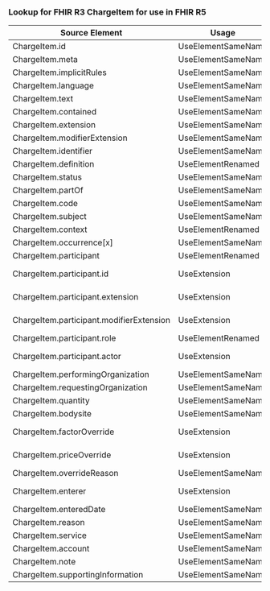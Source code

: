 ### Lookup for FHIR R3 ChargeItem for use in FHIR R5

| Source Element | Usage | Target |
| -------------- | ----- | ------ |
| ChargeItem.id | UseElementSameName | ChargeItem.id |
| ChargeItem.meta | UseElementSameName | ChargeItem.meta |
| ChargeItem.implicitRules | UseElementSameName | ChargeItem.implicitRules |
| ChargeItem.language | UseElementSameName | ChargeItem.language |
| ChargeItem.text | UseElementSameName | ChargeItem.text |
| ChargeItem.contained | UseElementSameName | ChargeItem.contained |
| ChargeItem.extension | UseElementSameName | ChargeItem.extension |
| ChargeItem.modifierExtension | UseElementSameName | ChargeItem.modifierExtension |
| ChargeItem.identifier | UseElementSameName | ChargeItem.identifier |
| ChargeItem.definition | UseElementRenamed | ChargeItem.definitionUri |
| ChargeItem.status | UseElementSameName | ChargeItem.status |
| ChargeItem.partOf | UseElementSameName | ChargeItem.partOf |
| ChargeItem.code | UseElementSameName | ChargeItem.code |
| ChargeItem.subject | UseElementSameName | ChargeItem.subject |
| ChargeItem.context | UseElementRenamed | ChargeItem.encounter |
| ChargeItem.occurrence[x] | UseElementSameName | ChargeItem.occurrence[x] |
| ChargeItem.participant | UseElementRenamed | ChargeItem.performer |
| ChargeItem.participant.id | UseExtension | http://hl7.org/fhir/3.0/StructureDefinition/extension-ChargeItem.participant.id |
| ChargeItem.participant.extension | UseExtension | http://hl7.org/fhir/3.0/StructureDefinition/extension-ChargeItem.participant.extension |
| ChargeItem.participant.modifierExtension | UseExtension | http://hl7.org/fhir/3.0/StructureDefinition/extension-ChargeItem.participant.modifierExtension |
| ChargeItem.participant.role | UseElementRenamed | ChargeItem.performer.function |
| ChargeItem.participant.actor | UseExtension | http://hl7.org/fhir/3.0/StructureDefinition/extension-ChargeItem.participant.actor |
| ChargeItem.performingOrganization | UseElementSameName | ChargeItem.performingOrganization |
| ChargeItem.requestingOrganization | UseElementSameName | ChargeItem.requestingOrganization |
| ChargeItem.quantity | UseElementSameName | ChargeItem.quantity |
| ChargeItem.bodysite | UseElementSameName | ChargeItem.bodysite |
| ChargeItem.factorOverride | UseExtension | http://hl7.org/fhir/3.0/StructureDefinition/extension-ChargeItem.factorOverride |
| ChargeItem.priceOverride | UseExtension | http://hl7.org/fhir/3.0/StructureDefinition/extension-ChargeItem.priceOverride |
| ChargeItem.overrideReason | UseElementSameName | ChargeItem.overrideReason |
| ChargeItem.enterer | UseExtension | http://hl7.org/fhir/3.0/StructureDefinition/extension-ChargeItem.enterer |
| ChargeItem.enteredDate | UseElementSameName | ChargeItem.enteredDate |
| ChargeItem.reason | UseElementSameName | ChargeItem.reason |
| ChargeItem.service | UseElementSameName | ChargeItem.service |
| ChargeItem.account | UseElementSameName | ChargeItem.account |
| ChargeItem.note | UseElementSameName | ChargeItem.note |
| ChargeItem.supportingInformation | UseElementSameName | ChargeItem.supportingInformation |
